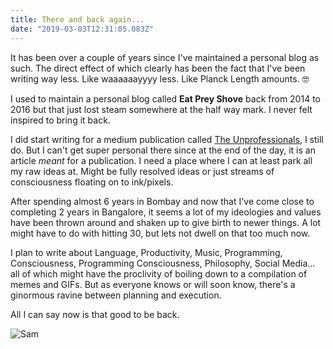 ```yaml
---
title: There and back again...
date: "2019-03-03T12:31:05.083Z"
---
```


It has been over a couple of years since I've maintained a personal blog as such.
The direct effect of which clearly has been the fact that I've been writing way less. Like waaaaaayyyy less. Like Planck Length amounts. 🤓

I used to maintain a personal blog called **Eat Prey Shove** back from 2014 to 2016 but that just lost steam somewhere at the half way mark. I never felt inspired to bring it back.

I did start writing for a medium publication called [The Unprofessionals](https://unprofession.com/@ajaymenon), I still do. But I can't get super personal there since at the end of the day, it is an article *meant* for a publication. I need a place where I can at least park all my raw ideas at. Might be fully resolved ideas or just streams of consciousness floating on to ink/pixels.

After spending almost 6 years in Bombay and now that I've come close to completing 2 years in Bangalore, it seems a lot of my ideologies and values have been thrown around and shaken up to give birth to newer things. A lot might have to do with hitting 30, but lets not dwell on that too much now.

I plan to write about Language, Productivity, Music, Programming, Consciousness, Programming Consciousness, Philosophy, Social Media... all of which might have the proclivity of boiling down to a compilation of memes and GIFs. But as everyone knows or will soon know, there's a ginormous ravine between planning and execution.

All I can say now is that good to be back.

![Sam](https://media.giphy.com/media/zGIfLSrFLqS5O/giphy.gif#full-width)